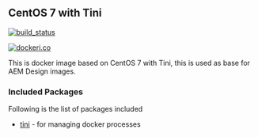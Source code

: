 ## CentOS 7 with Tini

[![build_status](https://travis-ci.org/aem-design/centos-tini.svg?branch=master)](https://travis-ci.org/aem-design/centos-tini)

[![dockeri.co](https://dockeri.co/image/aemdesign/centos-tini)](https://hub.docker.com/r/aemdesign/centos-tini)

This is docker image based on CentOS 7 with Tini, this is used as base for AEM Design images.


### Included Packages

Following is the list of packages included

* [tini](https://github.com/krallin/tini)                  - for managing docker processes

